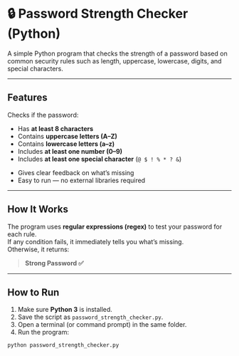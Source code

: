 # 🔒 Password Strength Checker (Python)

A simple Python program that checks the strength of a password based on common security rules such as length, uppercase, lowercase, digits, and special characters.

---

##  Features

 Checks if the password:
- Has **at least 8 characters**
- Contains **uppercase letters (A–Z)**
- Contains **lowercase letters (a–z)**
- Includes **at least one number (0–9)**
- Includes **at least one special character** (`@ $ ! % * ? &`)

* Gives clear feedback on what’s missing  
* Easy to run — no external libraries required  

---

##  How It Works

The program uses **regular expressions (regex)** to test your password for each rule.  
If any condition fails, it immediately tells you what’s missing.  
Otherwise, it returns:  
> **Strong Password ✅**

---

##  How to Run

1. Make sure **Python 3** is installed.  
2. Save the script as `password_strength_checker.py`.  
3. Open a terminal (or command prompt) in the same folder.
4. Run the program:

```bash
python password_strength_checker.py
